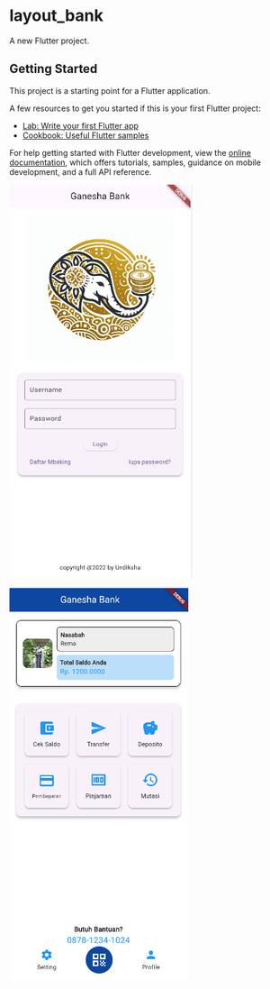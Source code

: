 # layout_bank

A new Flutter project.

## Getting Started

This project is a starting point for a Flutter application.

A few resources to get you started if this is your first Flutter project:

- [Lab: Write your first Flutter app](https://docs.flutter.dev/get-started/codelab)
- [Cookbook: Useful Flutter samples](https://docs.flutter.dev/cookbook)

For help getting started with Flutter development, view the
[online documentation](https://docs.flutter.dev/), which offers tutorials,
samples, guidance on mobile development, and a full API reference.

![Image Alt](https://github.com/Remaaa11111/layout_bank/blob/98af4fad15ad335aca74f6151aad758fadd9788e/assets/login%20page.png)

![Image Alt](https://github.com/Remaaa11111/layout_bank/blob/74cc86bb245757c48945b93372892a5edb4b7a5c/assets/dashboard.png)
